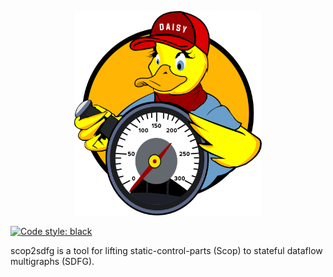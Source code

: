 <p align="center"><img src="../figures/daisy.png" width="300"/></p>

<a href="https://github.com/psf/black"><img alt="Code style: black" src="https://img.shields.io/badge/code%20style-black-000000.svg"></a> 

scop2sdfg is a tool for lifting static-control-parts (Scop) to stateful dataflow multigraphs (SDFG).
